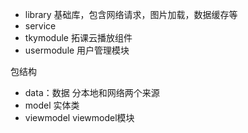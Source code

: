 - library 基础库，包含网络请求，图片加载，数据缓存等
- service 
- tkymodule 拓课云播放组件
- usermodule 用户管理模块


包结构

- data：数据 分本地和网络两个来源
- model 实体类
- viewmodel viewmodel模块


